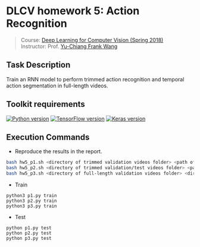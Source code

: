 # DLCV homework 5: Action Recognition
> Course: [Deep Learning for Computer Vision (Spring 2018)](http://vllab.ee.ntu.edu.tw/dlcv.html)\
> Instructor: Prof. [Yu-Chiang Frank Wang](http://vllab.ee.ntu.edu.tw/members.html)


## Task Description
Train an RNN model to perform trimmed action recognition and temporal action segmentation in full-length videos.


## Toolkit requirements
[![Python version](https://img.shields.io/badge/Python-3.6-blue.svg)](https://www.python.org/downloads/release/python-360/)
[![TensorFlow version](https://img.shields.io/badge/TensorFlow-1.6.0-green.svg)](https://pypi.python.org/pypi/tensorflow/1.6.0)
[![Keras version](https://img.shields.io/badge/Keras-2.1.5-green.svg)](https://pypi.python.org/pypi/Keras/2.1.5)

## Execution Commands
* Reproduce the results in the report.
```sh
bash hw5_p1.sh <directory of trimmed validation videos folder> <path of ground-truth csv file> <directory of output labels folder>
bash hw5_p2.sh <directory of trimmed validation/test videos folder> <path of ground-truth csv file> <directory of output labels folder>
bash hw5_p3.sh <directory of full-length validation videos folder> <directory of output labels folder>
```
* Train
```
python3 p1.py train
python3 p2.py train
python3 p3.py train
```

* Test
```
python p1.py test
python p2.py test
python p3.py test
```
